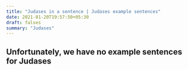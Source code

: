 ```yaml
---
title: "Judases in a sentence | Judases example sentences"
date: 2021-01-20T19:57:50+05:30
draft: falses
summary: "Judases"
---
```

## Unfortunately, we have no example sentences for Judases                 
